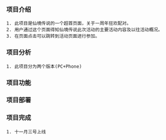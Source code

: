### 项目介绍
    1. 此项目是仙境传说的一个超首页面，关于一周年狂欢配对。
    2. 用户通过这个页面得知仙境传说此次活动的主要活动内容及以往活动概况。
    3. 在页面点击可以跳转到活动页面进行参加。
### 项目分析
    1. 此项目分为两个版本(PC+Phone)
### 项目功能
### 项目部署
### 项目完成
    1. 十一月三号上线
